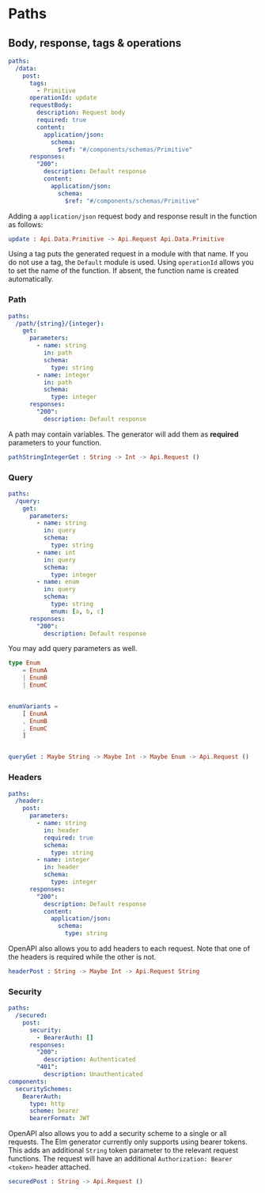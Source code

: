 # Paths

## Body, response, tags & operations

```yaml
paths:
  /data:
    post:
      tags:
        - Primitive
      operationId: update
      requestBody:
        description: Request body
        required: true
        content:
          application/json:
            schema:
              $ref: "#/components/schemas/Primitive"
      responses:
        "200":
          description: Default response
          content:
            application/json:
              schema:
                $ref: "#/components/schemas/Primitive"
```

Adding a `application/json` request body and response result in the function as follows:

```elm
update : Api.Data.Primitive -> Api.Request Api.Data.Primitive
```

Using a tag puts the generated request in a module with that name.
If you do not use a tag, the `Default` module is used.
Using `operationId` allows you to set the name of the function.
If absent, the function name is created automatically.


### Path

```yaml
paths:
  /path/{string}/{integer}:
    get:
      parameters:
        - name: string
          in: path
          schema:
            type: string
        - name: integer
          in: path
          schema:
            type: integer
      responses:
        "200":
          description: Default response
```

A path may contain variables.
The generator will add them as **required** parameters to your function.

```elm
pathStringIntegerGet : String -> Int -> Api.Request ()
```
### Query

```yaml
paths:
  /query:
    get:
      parameters:
        - name: string
          in: query
          schema:
            type: string
        - name: int
          in: query
          schema:
            type: integer
        - name: enum
          in: query
          schema:
            type: string
            enum: [a, b, c]
      responses:
        "200":
          description: Default response
```

You may add query parameters as well.

```elm
type Enum
    = EnumA
    | EnumB
    | EnumC


enumVariants =
    [ EnumA
    , EnumB
    , EnumC
    ]


queryGet : Maybe String -> Maybe Int -> Maybe Enum -> Api.Request ()
```

### Headers

```yaml
paths:
  /header:
    post:
      parameters:
        - name: string
          in: header
          required: true
          schema:
            type: string
        - name: integer
          in: header
          schema:
            type: integer
      responses:
        "200":
          description: Default response
          content:
            application/json:
              schema:
                type: string
```

OpenAPI also allows you to add headers to each request.
Note that one of the headers is required while the other is not.

```elm
headerPost : String -> Maybe Int -> Api.Request String
```

### Security

```yaml
paths:
  /secured:
    post:
      security:
        - BearerAuth: []
      responses:
        "200":
          description: Authenticated
        "401":
          description: Unauthenticated
components:
  securitySchemes:
    BearerAuth:
      type: http
      scheme: bearer
      bearerFormat: JWT
```

OpenAPI also allows you to add a security scheme to a single or all requests.
The Elm generator currently only supports using bearer tokens.
This adds an additional `String` token parameter to the relevant request functions.
The request will have an additional `Authorization: Bearer <token>` header attached.

```elm
securedPost : String -> Api.Request ()
```